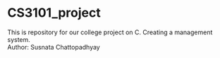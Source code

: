 # CS3101_project
This is repository for our college project on C. Creating a management system.
<br>
Author: Susnata Chattopadhyay
